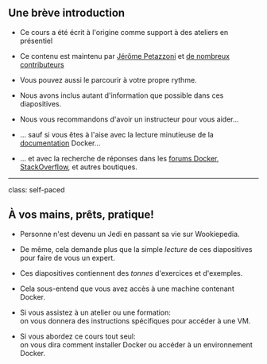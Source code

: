 
## Une brève introduction

- Ce cours a été écrit à l'origine comme support à des ateliers en présentiel

- Ce contenu est maintenu par [Jérôme Petazzoni](https://twitter.com/jpetazzo) et [de nombreux contributeurs](https://@@GITREPO@@/graphs/contributors)

- Vous pouvez aussi le parcourir à votre propre rythme.

- Nous avons inclus autant d'information que possible dans ces diapositives.

- Nous vous recommandons d'avoir un instructeur pour vous aider...

- ... sauf si vous êtes à l'aise avec la lecture minutieuse
de la [documentation](https://docs.docker.com/) Docker...

- ... et avec la recherche de réponses dans les [forums Docker](forums.docker.com),
  [StackOverflow](https://stackoverflow.com/questions/tagged/docker),
  et autres boutiques.

---

class: self-paced

## À vos mains, prêts, pratique!

- Personne n'est devenu un Jedi en passant sa vie sur Wookiepedia.

- De même, cela demande plus que la simple *lecture* de ces diapositives
  pour faire de vous un expert.

- Ces diapositives contiennent des *tonnes* d'exercices et d'exemples.

- Cela sous-entend que vous avez accès à une machine contenant Docker.

- Si vous assistez à un atelier ou une formation:
  <br/>on vous donnera des instructions spécifiques pour accéder à une VM.

- Si vous abordez ce cours tout seul:
  <br/>on vous dira comment installer Docker ou accéder à un environnement Docker.
